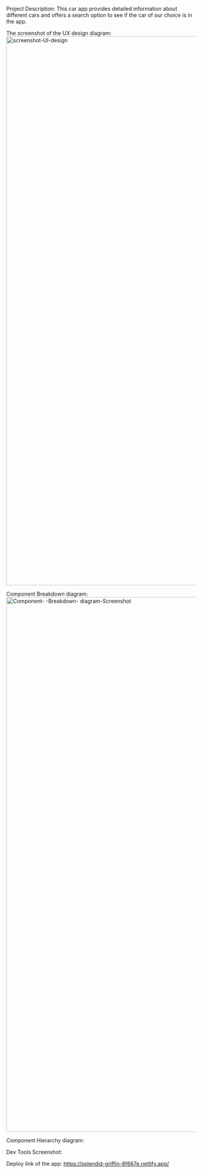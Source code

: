 Project Description: This car app provides detailed information about different cars and offers a search option to see if the car of our choice is in the app.

The screenshot of the UX design diagram: 
<img width="1459" alt="screenshot-UI-design" src="https://github.com/user-attachments/assets/fd0792ca-69df-48ae-8cf5-960a8c6fe919" />

Component Breakdown diagram: 
<img width="1421" alt="Component- -Breakdown- diagram-Screenshot" src="https://github.com/user-attachments/assets/e6f020a0-7fea-4ab7-ad5d-03768f2f8c55" />

Component Hierarchy diagram: 

Dev Tools Screenshot: 



Deploy link of the app: https://splendid-griffin-8f667e.netlify.app/

